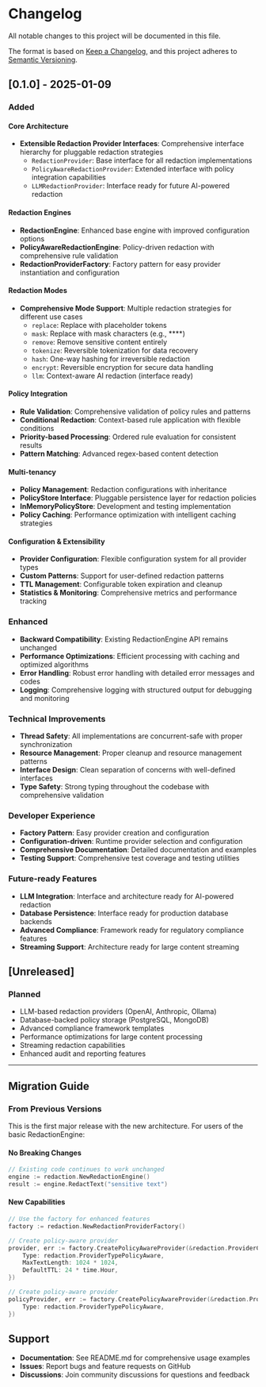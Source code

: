 # Changelog

All notable changes to this project will be documented in this file.

The format is based on [Keep a Changelog](https://keepachangelog.com/en/1.0.0/),
and this project adheres to [Semantic Versioning](https://semver.org/spec/v2.0.0.html).

## [0.1.0] - 2025-01-09

### Added

#### Core Architecture
- **Extensible Redaction Provider Interfaces**: Comprehensive interface hierarchy for pluggable redaction strategies
  - `RedactionProvider`: Base interface for all redaction implementations
  - `PolicyAwareRedactionProvider`: Extended interface with policy integration capabilities
  - `LLMRedactionProvider`: Interface ready for future AI-powered redaction

#### Redaction Engines
- **RedactionEngine**: Enhanced base engine with improved configuration options
- **PolicyAwareRedactionEngine**: Policy-driven redaction with comprehensive rule validation
- **RedactionProviderFactory**: Factory pattern for easy provider instantiation and configuration

#### Redaction Modes
- **Comprehensive Mode Support**: Multiple redaction strategies for different use cases
  - `replace`: Replace with placeholder tokens
  - `mask`: Replace with mask characters (e.g., ****)
  - `remove`: Remove sensitive content entirely
  - `tokenize`: Reversible tokenization for data recovery
  - `hash`: One-way hashing for irreversible redaction
  - `encrypt`: Reversible encryption for secure data handling
  - `llm`: Context-aware AI redaction (interface ready)

#### Policy Integration
- **Rule Validation**: Comprehensive validation of policy rules and patterns
- **Conditional Redaction**: Context-based rule application with flexible conditions
- **Priority-based Processing**: Ordered rule evaluation for consistent results
- **Pattern Matching**: Advanced regex-based content detection

#### Multi-tenancy
- **Policy Management**: Redaction configurations with inheritance
- **PolicyStore Interface**: Pluggable persistence layer for redaction policies
- **InMemoryPolicyStore**: Development and testing implementation
- **Policy Caching**: Performance optimization with intelligent caching strategies

#### Configuration & Extensibility
- **Provider Configuration**: Flexible configuration system for all provider types
- **Custom Patterns**: Support for user-defined redaction patterns
- **TTL Management**: Configurable token expiration and cleanup
- **Statistics & Monitoring**: Comprehensive metrics and performance tracking

### Enhanced
- **Backward Compatibility**: Existing RedactionEngine API remains unchanged
- **Performance Optimizations**: Efficient processing with caching and optimized algorithms
- **Error Handling**: Robust error handling with detailed error messages and codes
- **Logging**: Comprehensive logging with structured output for debugging and monitoring

### Technical Improvements
- **Thread Safety**: All implementations are concurrent-safe with proper synchronization
- **Resource Management**: Proper cleanup and resource management patterns
- **Interface Design**: Clean separation of concerns with well-defined interfaces
- **Type Safety**: Strong typing throughout the codebase with comprehensive validation

### Developer Experience
- **Factory Pattern**: Easy provider creation and configuration
- **Configuration-driven**: Runtime provider selection and configuration
- **Comprehensive Documentation**: Detailed documentation and examples
- **Testing Support**: Comprehensive test coverage and testing utilities

### Future-ready Features
- **LLM Integration**: Interface and architecture ready for AI-powered redaction
- **Database Persistence**: Interface ready for production database backends
- **Advanced Compliance**: Framework ready for regulatory compliance features
- **Streaming Support**: Architecture ready for large content streaming

## [Unreleased]

### Planned
- LLM-based redaction providers (OpenAI, Anthropic, Ollama)
- Database-backed policy storage (PostgreSQL, MongoDB)
- Advanced compliance framework templates
- Performance optimizations for large content processing
- Streaming redaction capabilities
- Enhanced audit and reporting features

---

## Migration Guide

### From Previous Versions

This is the first major release with the new architecture. For users of the basic RedactionEngine:

#### No Breaking Changes
```go
// Existing code continues to work unchanged
engine := redaction.NewRedactionEngine()
result := engine.RedactText("sensitive text")
```

#### New Capabilities
```go
// Use the factory for enhanced features
factory := redaction.NewRedactionProviderFactory()

// Create policy-aware provider
provider, err := factory.CreatePolicyAwareProvider(&redaction.ProviderConfig{
    Type: redaction.ProviderTypePolicyAware,
    MaxTextLength: 1024 * 1024,
    DefaultTTL: 24 * time.Hour,
})

// Create policy-aware provider
policyProvider, err := factory.CreatePolicyAwareProvider(&redaction.ProviderConfig{
    Type: redaction.ProviderTypePolicyAware,
})
```

## Support

- **Documentation**: See README.md for comprehensive usage examples
- **Issues**: Report bugs and feature requests on GitHub
- **Discussions**: Join community discussions for questions and feedback
